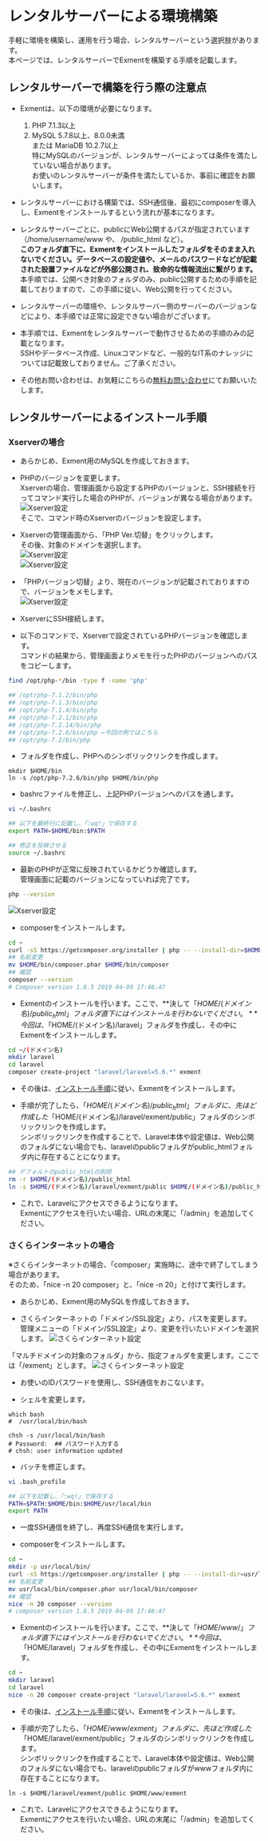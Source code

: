# レンタルサーバーによる環境構築
手軽に環境を構築し、運用を行う場合、レンタルサーバーという選択肢があります。  
本ページでは、レンタルサーバーでExmentを構築する手順を記載します。  

## レンタルサーバーで構築を行う際の注意点
- Exmentは、以下の環境が必要になります。
    1. PHP 7.1.3以上
    1. MySQL 5.7.8以上、8.0.0未満  
    または MariaDB 10.2.7以上  
  <span class="red">特にMySQLのバージョンが、レンタルサーバーによっては条件を満たしていない場合があります。  
  お使いのレンタルサーバーが条件を満たしているか、事前に確認をお願いします。</span>

- レンタルサーバーにおける構築では、SSH通信後、最初にcomposerを導入し、Exmentをインストールするという流れが基本になります。  

- レンタルサーバーごとに、publicにWeb公開するパスが指定されています（/home/username/www や、 /public_html など）。  
**このフォルダ直下に、Exmentをインストールしたフォルダをそのまま入れないでください。データベースの設定値や、メールのパスワードなどが記載された設置ファイルなどが外部公開され、致命的な情報流出に繋がります。**  
本手順では、公開べき対象のフォルダのみ、public公開するための手順を記載しておりますので、この手順に従い、Web公開を行ってください。

- レンタルサーバーの環境や、レンタルサーバー側のサーバーのバージョンなどにより、本手順では正常に設定できない場合がございます。

- 本手順では、Exmentをレンタルサーバーで動作させるための手順のみの記載となります。  
SSHやデータベース作成、Linuxコマンドなど、一般的なIT系のナレッジについては記載致しておりません。ご了承ください。  

- その他お問い合わせは、お気軽にこちらの[無料お問い合わせ](https://exment.net/inquiry)にてお願いいたします。

## レンタルサーバーによるインストール手順

### Xserverの場合
- あらかじめ、Exment用のMySQLを作成しておきます。

- PHPのバージョンを変更します。  
Xserverの場合、管理画面から設定するPHPのバージョンと、SSH接続を行ってコマンド実行した場合のPHPが、バージョンが異なる場合があります。  
![Xserver設定](img/install/install_xserver1.png)  
そこで、コマンド時のXserverのバージョンを設定します。

- Xserverの管理画面から、「PHP Ver.切替」をクリックします。  
その後、対象のドメインを選択します。  
![Xserver設定](img/install/install_xserver2.png)  
![Xserver設定](img/install/install_xserver3.png)  

- 「PHPバージョン切替」より、現在のバージョンが記載されておりますので、バージョンをメモします。  
![Xserver設定](img/install/install_xserver4.png)  

- XserverにSSH接続します。  

- 以下のコマンドで、Xserverで設定されているPHPバージョンを確認します。  
コマンドの結果から、管理画面よりメモを行ったPHPのバージョンへのパスをコピーします。  

~~~ bash
find /opt/php-*/bin -type f -name 'php'

## /opt/php-7.1.2/bin/php
## /opt/php-7.1.3/bin/php
## /opt/php-7.1.4/bin/php
## /opt/php-7.2.1/bin/php
## /opt/php-7.2.14/bin/php
## /opt/php-7.2.6/bin/php ←今回の例ではこちら
## /opt/php-7.2/bin/php
~~~

- フォルダを作成し、PHPへのシンボリックリンクを作成します。  

~~~
mkdir $HOME/bin
ln -s /opt/php-7.2.6/bin/php $HOME/bin/php
~~~

- bashrcファイルを修正し、上記PHPバージョンへのパスを通します。  

~~~ bash
vi ~/.bashrc

## 以下を最終行に記載し、「:wq!」で保存する
export PATH=$HOME/bin:$PATH

## 修正を反映させる
source ~/.bashrc
~~~

- 最新のPHPが正常に反映されているかどうか確認します。  
管理画面に記載のバージョンになっていれば完了です。

~~~ bash
php --version
~~~

![Xserver設定](img/install/install_xserver5.png)  

- composerをインストールします。

~~~ bash
cd ~
curl -sS https://getcomposer.org/installer | php -- --install-dir=$HOME/bin/
## 名前変更
mv $HOME/bin/composer.phar $HOME/bin/composer
## 確認
composer --version
# Composer version 1.8.5 2019-04-09 17:46:47
~~~

- Exmentのインストールを行います。ここで、**決して「$HOME/(ドメイン名)/public_html」フォルダ直下にはインストールを行わないでください。**  
今回は、「$HOME/(ドメイン名)/laravel」フォルダを作成し、その中にExmentをインストールします。

~~~ bash
cd ~/(ドメイン名)
mkdir laravel
cd laravel
composer create-project "laravel/laravel=5.6.*" exment
~~~

- その後は、[インストール手順](/ja/quickstart)に従い、Exmentをインストールします。

- 手順が完了したら、「$HOME/(ドメイン名)/public_html」フォルダに、先ほど作成した「$HOME/(ドメイン名)/laravel/exment/public」フォルダのシンボリックリンクを作成します。  
シンボリックリンクを作成することで、Laravel本体や設定値は、Web公開のフォルダにない場合でも、laravelのpublicフォルダがpublic_htmlフォルダ内に存在することになります。

~~~ bash
## デフォルトのpublic_htmlの削除
rm -r $HOME/(ドメイン名)/public_html
ln -s $HOME/(ドメイン名)/laravel/exment/public $HOME/(ドメイン名)/public_html
~~~

- これで、Laravelにアクセスできるようになります。  
Exmentにアクセスを行いたい場合、URLの末尾に「/admin」を追加してください。



### さくらインターネットの場合
※さくらインターネットの場合、「composer」実施時に、途中で終了してしまう場合があります。  
そのため、「nice -n 20 composer」と、「nice -n 20」と付けて実行します。

- あらかじめ、Exment用のMySQLを作成しておきます。

- さくらインターネットの「ドメイン/SSL設定」より、パスを変更します。  
管理メニューの「ドメイン/SSL設定」より、変更を行いたいドメインを選択します。
![さくらインターネット設定](img/install/install_rental1.png)  

「マルチドメインの対象のフォルダ」から、指定フォルダを変更します。ここでは「/exment」とします。
![さくらインターネット設定](img/install/install_rental2.png)  


- お使いのIDパスワードを使用し、SSH通信をおこないます。  

- シェルを変更します。  

~~~
which bash
#  /usr/local/bin/bash

chsh -s /usr/local/bin/bash
# Password:  ## パスワード入力する
# chsh: user information updated
~~~

- バッチを修正します。

~~~ bash
vi .bash_profile

## 以下を記載し、「:wq!」で保存する
PATH=$PATH:$HOME/bin:$HOME/usr/local/bin
export PATH
~~~

- 一度SSH通信を終了し、再度SSH通信を実行します。

- composerをインストールします。

~~~ bash
cd ~
mkdir -p usr/local/bin/
curl -sS https://getcomposer.org/installer | php -- --install-dir=usr/local/bin/
## 名前変更
mv usr/local/bin/composer.phar usr/local/bin/composer
## 確認
nice -n 20 composer --version
# composer version 1.8.5 2019-04-09 17:46:47
~~~

- Exmentのインストールを行います。ここで、**決して「$HOME/www/」フォルダ直下にはインストールを行わないでください。**  
今回は、「$HOME/laravel」フォルダを作成し、その中にExmentをインストールします。

~~~ bash
cd ~
mkdir laravel
cd laravel
nice -n 20 composer create-project "laravel/laravel=5.6.*" exment
~~~

- その後は、[インストール手順](/ja/quickstart)に従い、Exmentをインストールします。

- 手順が完了したら、「$HOME/www/exment」フォルダに、先ほど作成した「$HOME/laravel/exment/public」フォルダのシンボリックリンクを作成します。  
シンボリックリンクを作成することで、Laravel本体や設定値は、Web公開のフォルダにない場合でも、laravelのpublicフォルダがwwwフォルダ内に存在することになります。

~~~
ln -s $HOME/laravel/exment/public $HOME/www/exment
~~~

- これで、Laravelにアクセスできるようになります。  
Exmentにアクセスを行いたい場合、URLの末尾に「/admin」を追加してください。

